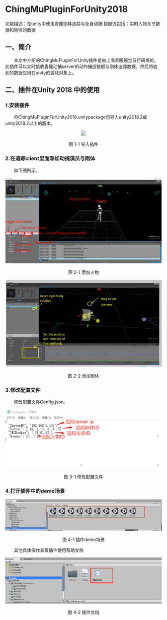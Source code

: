 # ChingMuPluginForUnity2018
功能描述：在unity中使用青瞳刚体追踪与全身动捕
数据流包括：实时人物关节数据和刚体的数据  
## 一、简介  
&emsp;&emsp;本文中介绍的ChingMuPluginForUnity插件是由上海青瞳视觉自行研发的，此插件可以实时接收青瞳动捕server的动作捕捉数据与刚体追踪数据，然后将收到的数据应用在unity的游戏对象上。
## 二、插件在Unity 2018 中的使用
### 1.安装插件
&emsp;&emsp;将ChingMuPluginForUnity2018.unitypackage包导入unity2018.2或unity2018.2以上的版本。
<p align="center"> <img src="./doc/Images/导入插件"></p>  
<p align="center">图 1-1 导入插件</p> 

### 2.在追踪client里面添加动捕演员与刚体
&emsp;&emsp;如下图所示。  
<p align="center"> <img src="./doc/Images/添加人物.png"></p>  
<p align="center">图 2-1 添加人物</p>  

<p align="center"> <img src="./doc/Images/添加刚体.png"></p>  
<p align="center">图 2-2 添加刚体</p>  


### 3.修改配置文件
&emsp;&emsp;修改配置文件Config.json。  
<p align="center"> <img src="./doc/Images/修改配置文件.png"></p>  
<p align="center">图 3-1 修改配置文件</p> 

### 4.打开插件中的demo场景
<p align="center"> <img src="./doc/Images/插件demo场景.png"></p>  
<p align="center">图 4-1 插件demo场景</p> 

&emsp;&emsp;其他具体操作查看插件使用帮助文档  
<p align="center"> <img src="./doc/Images/插件文档.png"></p>  
<p align="center">图 4-2 插件文档</p> 
